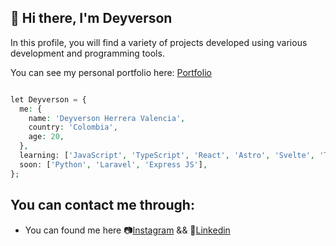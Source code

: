 ##  🚀 Hi there, I'm Deyverson 

In this profile, you will find a variety of projects developed using various development and programming tools.

You can see my personal portfolio here:
[Portfolio](https://portfolio-deyverson-astro.vercel.app/)

```php

let Deyverson = {
  me: {
    name: 'Deyverson Herrera Valencia',
    country: 'Colombia',
    age: 20,
  },
  learning: ['JavaScript', 'TypeScript', 'React', 'Astro', 'Svelte', 'Tailwind', 'MySQL', 'Php', 'Node'],
  soon: ['Python', 'Laravel', 'Express JS'],
};

```
## You can contact me through:
-  You can found me here 📷[Instagram](https://www.instagram.com/its_deyverson/) && 💬[Linkedin](www.linkedin.com/in/deyverson)
